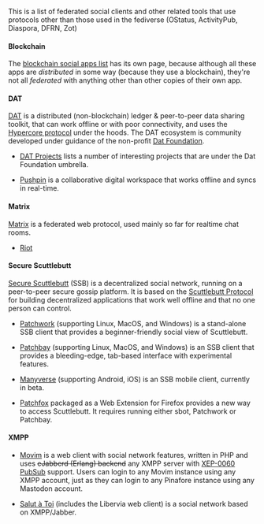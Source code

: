 This is a list of federated social clients and other related tools that use protocols other than those used in the fediverse (OStatus, ActivityPub, Diaspora, DFRN, Zot)

#### Blockchain

The [blockchain social apps list](https://git.feneas.org/feneas/fediverse/wikis/blockchain-social-apps) has its own page, because although all these apps are *distributed* in some way (because they use a blockchain), they're not all *federated* with anything other than other copies of their own app.

#### DAT

[DAT](https://docs.dat.foundation/) is a distributed (non-blockchain) ledger & peer-to-peer data sharing toolkit, that can work offline or with poor connectivity, and uses the [Hypercore protocol](https://hypercore-protocol.org/) under the hoods. The DAT ecosystem is community developed under guidance of the non-profit [Dat Foundation](https://dat.foundation/).

- [DAT Projects](https://dat.foundation/explore/projects/) lists a number of interesting projects that are under the Dat Foundation umbrella.

- [Pushpin](https://automerge.github.io/pushpin/) is a collaborative digital workspace that works offline and syncs in real-time.

#### Matrix

[Matrix](https://matrix.org/docs/guides/faq.html) is a federated web protocol, used mainly so far for realtime chat rooms.

* [Riot](https://about.riot.im/)

#### Secure Scuttlebutt

[Secure Scuttlebutt](https://www.scuttlebutt.nz/) (SSB) is a decentralized social network, running on a peer-to-peer secure gossip platform. It is based on the [Scuttlebutt Protocol](https://ssbc.github.io/scuttlebutt-protocol-guide/) for building decentralized applications that work well offline and that no one person can control.

* [Patchwork](https://github.com/ssbc/patchwork/) (supporting Linux, MacOS, and Windows) is a stand-alone SSB client that provides a beginner-friendly social view of Scuttlebutt.

* [Patchbay](https://github.com/ssbc/patchbay) (supporting Linux, MacOS, and Windows) is an SSB client that provides a bleeding-edge, tab-based interface with experimental features.

* [Manyverse](https://www.manyver.se/) (supporting Android, iOS) is an SSB mobile client, currently in beta.

* [Patchfox](https://github.com/soapdog/patchfox) packaged as a Web Extension for Firefox provides a new way to access Scuttlebutt. It requires running either sbot, Patchwork or Patchbay.

#### XMPP

* [Movim](https://movim.eu) is a web client with social network features, written in PHP and uses ~~eJabberd (Erlang) backend~~ any XMPP server with [XEP-0060 PubSub](https://xmpp.org/extensions/xep-0060.html) support. Users can login to any Movim instance using any XMPP account, just as they can login to any Pinafore instance using any Mastodon account.

* [Salut à Toi](http://salut-a-toi.org/) (includes the Libervia web client) is a social network based on XMPP/Jabber.